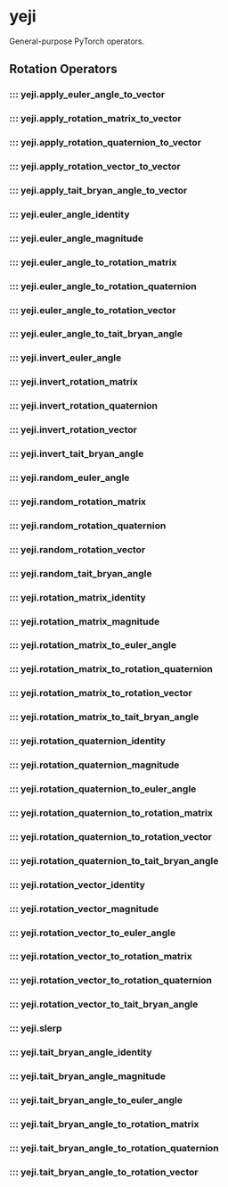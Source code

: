# yeji

General-purpose PyTorch operators.

## Rotation Operators

### ::: yeji.apply_euler_angle_to_vector
### ::: yeji.apply_rotation_matrix_to_vector
### ::: yeji.apply_rotation_quaternion_to_vector
### ::: yeji.apply_rotation_vector_to_vector
### ::: yeji.apply_tait_bryan_angle_to_vector
### ::: yeji.euler_angle_identity
### ::: yeji.euler_angle_magnitude
### ::: yeji.euler_angle_to_rotation_matrix
### ::: yeji.euler_angle_to_rotation_quaternion
### ::: yeji.euler_angle_to_rotation_vector
### ::: yeji.euler_angle_to_tait_bryan_angle
### ::: yeji.invert_euler_angle
### ::: yeji.invert_rotation_matrix
### ::: yeji.invert_rotation_quaternion
### ::: yeji.invert_rotation_vector
### ::: yeji.invert_tait_bryan_angle
### ::: yeji.random_euler_angle
### ::: yeji.random_rotation_matrix
### ::: yeji.random_rotation_quaternion
### ::: yeji.random_rotation_vector
### ::: yeji.random_tait_bryan_angle
### ::: yeji.rotation_matrix_identity
### ::: yeji.rotation_matrix_magnitude
### ::: yeji.rotation_matrix_to_euler_angle
### ::: yeji.rotation_matrix_to_rotation_quaternion
### ::: yeji.rotation_matrix_to_rotation_vector
### ::: yeji.rotation_matrix_to_tait_bryan_angle
### ::: yeji.rotation_quaternion_identity
### ::: yeji.rotation_quaternion_magnitude
### ::: yeji.rotation_quaternion_to_euler_angle
### ::: yeji.rotation_quaternion_to_rotation_matrix
### ::: yeji.rotation_quaternion_to_rotation_vector
### ::: yeji.rotation_quaternion_to_tait_bryan_angle
### ::: yeji.rotation_vector_identity
### ::: yeji.rotation_vector_magnitude
### ::: yeji.rotation_vector_to_euler_angle
### ::: yeji.rotation_vector_to_rotation_matrix
### ::: yeji.rotation_vector_to_rotation_quaternion
### ::: yeji.rotation_vector_to_tait_bryan_angle
### ::: yeji.slerp
### ::: yeji.tait_bryan_angle_identity
### ::: yeji.tait_bryan_angle_magnitude
### ::: yeji.tait_bryan_angle_to_euler_angle
### ::: yeji.tait_bryan_angle_to_rotation_matrix
### ::: yeji.tait_bryan_angle_to_rotation_quaternion
### ::: yeji.tait_bryan_angle_to_rotation_vector
